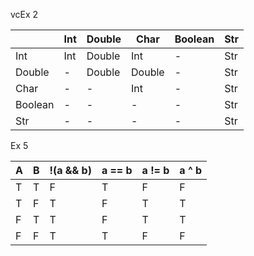  vcEx 2

|         | Int | Double | Char   | Boolean | Str |
| ------- | --- | ------ | ------ | ------- | --- |
| Int     | Int | Double | Int    | -       | Str |
| Double  | -   | Double | Double | -       | Str |
| Char    | -   | -      | Int    | -       | Str |
| Boolean | -   | -      | -      | -       | Str |
| Str     | -   | -      | -      | -       | Str |

Ex 5

| A   | B   | !(a && b) | a == b | a != b | a ^ b |
| --- | --- | --------- | ------ | ------ | ----- |
| T   | T   | F         | T      | F      | F     |
| T   | F   | T         | F      | T      | T     |
| F   | T   | T         | F      | T      | T     |
| F   | F   | T         | T      | F      | F     |
